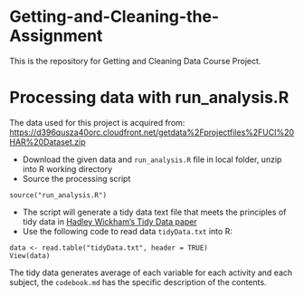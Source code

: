 # Getting-and-Cleaning-the-Assignment
This is the repository for Getting and Cleaning Data Course Project.
# Processing data with run_analysis.R
The data used for this project is acquired from: https://d396qusza40orc.cloudfront.net/getdata%2Fprojectfiles%2FUCI%20HAR%20Dataset.zip

* Download the given data and `run_analysis.R` file in local folder, unzip into R working directory
* Source the processing script  
```{r}
source("run_analysis.R")
```
* The script will generate a tidy data text file that meets the principles of tidy data in [Hadley Wickham’s Tidy Data paper](http://vita.had.co.nz/papers/tidy-data.pdf)
* Use the following code to read data `tidyData.txt` into R: 
```{r}
data <- read.table("tidyData.txt", header = TRUE) 
View(data)
```
The tidy data generates average of each variable for each activity and each subject, the `codebook.md` has the specific description of the contents.
